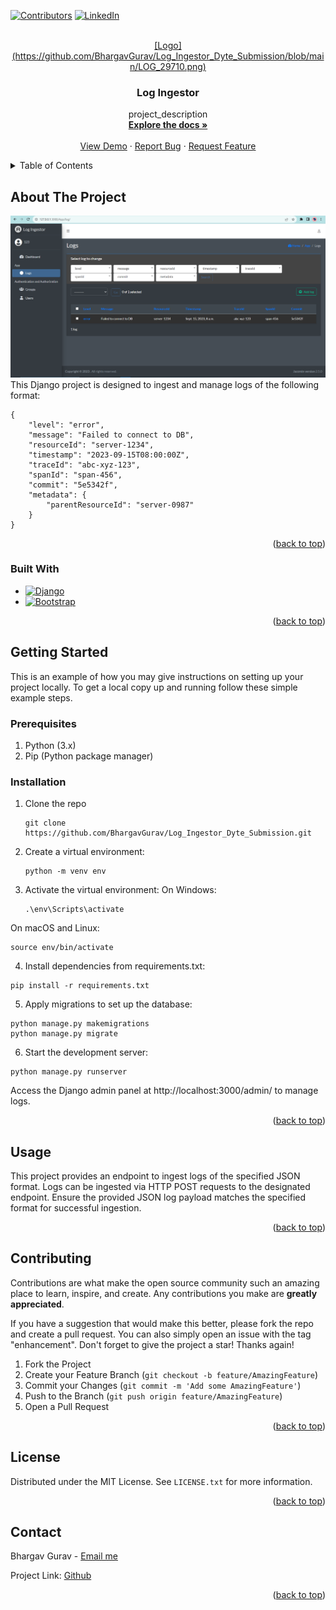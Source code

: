 <!-- Improved compatibility of back to top link: See: https://github.com/othneildrew/Best-README-Template/pull/73 -->
<a name="readme-top"></a>
<!--
*** Thanks for checking out the Best-README-Template. If you have a suggestion
*** that would make this better, please fork the repo and create a pull request
*** or simply open an issue with the tag "enhancement".
*** Don't forget to give the project a star!
*** Thanks again! Now go create something AMAZING! :D
-->



<!-- PROJECT SHIELDS -->
<!--
*** I'm using markdown "reference style" links for readability.
*** Reference links are enclosed in brackets [ ] instead of parentheses ( ).
*** See the bottom of this document for the declaration of the reference variables
*** for contributors-url, forks-url, etc. This is an optional, concise syntax you may use.
*** https://www.markdownguide.org/basic-syntax/#reference-style-links
-->
[![Contributors][contributors-shield]][contributors-url]
[![LinkedIn][linkedin-shield]](https://www.linkedin.com/in/bhargav-gurav-380992224/)



<!-- PROJECT LOGO -->
<br />
<div align="center">
  <a href="https://github.com/BhargavGurav/Log_Ingestor_Dyte_Submission">
    [Logo](https://github.com/BhargavGurav/Log_Ingestor_Dyte_Submission/blob/main/LOG_29710.png)
  </a>

<h3 align="center">Log Ingestor</h3>

  <p align="center">
    project_description
    <br />
    <a href="https://github.com/BhargavGurav/Log_Ingestor_Dyte_Submission"><strong>Explore the docs »</strong></a>
    <br />
    <br />
    <a href="[https://github.com/github_username/repo_name](https://github.com/BhargavGurav/Log_Ingestor_Dyte_Submission)">View Demo</a>
    ·
    <a href="[https://github.com/github_username/repo_name](https://github.com/BhargavGurav/Log_Ingestor_Dyte_Submission)/issues">Report Bug</a>
    ·
    <a href="[https://github.com/github_username/repo_name](https://github.com/BhargavGurav/Log_Ingestor_Dyte_Submission)/issues">Request Feature</a>
  </p>
</div>



<!-- TABLE OF CONTENTS -->
<details>
  <summary>Table of Contents</summary>
  <ol>
    <li>
      <a href="#about-the-project">About The Project</a>
      <ul>
        <li><a href="#built-with">Built With</a></li>
      </ul>
    </li>
    <li>
      <a href="#getting-started">Getting Started</a>
      <ul>
        <li><a href="#prerequisites">Prerequisites</a></li>
        <li><a href="#installation">Installation</a></li>
      </ul>
    </li>
    <li><a href="#usage">Usage</a></li>
    <li><a href="#roadmap">Roadmap</a></li>
    <li><a href="#contributing">Contributing</a></li>
    <li><a href="#license">License</a></li>
    <li><a href="#contact">Contact</a></li>
    <li><a href="#acknowledgments">Acknowledgments</a></li>
  </ol>
</details>



<!-- ABOUT THE PROJECT -->
## About The Project

![Product Name Screen Shot](https://github.com/BhargavGurav/Log_Ingestor_Dyte_Submission/blob/main/Screenshot%20(252).png)
This Django project is designed to ingest and manage logs of the following format:
```
{
	"level": "error",
	"message": "Failed to connect to DB",
    "resourceId": "server-1234",
	"timestamp": "2023-09-15T08:00:00Z",
	"traceId": "abc-xyz-123",
    "spanId": "span-456",
    "commit": "5e5342f",
    "metadata": {
        "parentResourceId": "server-0987"
    }
}

```
<p align="right">(<a href="#readme-top">back to top</a>)</p>



### Built With

* [![Django][djangoproject.com]](https://www.djangoproject.com/)
* [![Bootstrap][Bootstrap.com]][Bootstrap-url]


<p align="right">(<a href="#readme-top">back to top</a>)</p>



<!-- GETTING STARTED -->
## Getting Started

This is an example of how you may give instructions on setting up your project locally.
To get a local copy up and running follow these simple example steps.

### Prerequisites

1. Python (3.x)
2. Pip (Python package manager)


### Installation

1. Clone the repo
   ```
   git clone https://github.com/BhargavGurav/Log_Ingestor_Dyte_Submission.git
   ```
2. Create a virtual environment:
   ```
   python -m venv env
   ```
3. Activate the virtual environment:
  On Windows:
   ```
   .\env\Scripts\activate
   ```

On macOS and Linux:
```
source env/bin/activate
```

4. Install dependencies from requirements.txt:
```
pip install -r requirements.txt
```

5. Apply migrations to set up the database:
```
python manage.py makemigrations
python manage.py migrate
```

6. Start the development server:
```
python manage.py runserver
```

Access the Django admin panel at http://localhost:3000/admin/ to manage logs.
<p align="right">(<a href="#readme-top">back to top</a>)</p>



<!-- USAGE EXAMPLES -->
## Usage

This project provides an endpoint to ingest logs of the specified JSON format. Logs can be ingested via HTTP POST requests to the designated endpoint. Ensure the provided JSON log payload matches the specified format for successful ingestion.


<p align="right">(<a href="#readme-top">back to top</a>)</p>



<!-- CONTRIBUTING -->
## Contributing

Contributions are what make the open source community such an amazing place to learn, inspire, and create. Any contributions you make are **greatly appreciated**.

If you have a suggestion that would make this better, please fork the repo and create a pull request. You can also simply open an issue with the tag "enhancement".
Don't forget to give the project a star! Thanks again!

1. Fork the Project
2. Create your Feature Branch (`git checkout -b feature/AmazingFeature`)
3. Commit your Changes (`git commit -m 'Add some AmazingFeature'`)
4. Push to the Branch (`git push origin feature/AmazingFeature`)
5. Open a Pull Request

<p align="right">(<a href="#readme-top">back to top</a>)</p>



<!-- LICENSE -->
## License

Distributed under the MIT License. See `LICENSE.txt` for more information.

<p align="right">(<a href="#readme-top">back to top</a>)</p>



<!-- CONTACT -->
## Contact

Bhargav Gurav - [Email me](guravbhargav09@gmail.com)

Project Link: [Github](https://github.com/BhargavGurav/Log_Ingestor_Dyte_Submission)

<p align="right">(<a href="#readme-top">back to top</a>)</p>




<!-- MARKDOWN LINKS & IMAGES -->
<!-- https://www.markdownguide.org/basic-syntax/#reference-style-links -->
[contributors-shield]: https://img.shields.io/github/contributors/BhargavGurav/Log_Ingestor_Dyte_Submission.svg?style=for-the-badge
[contributors-url]: https://github.com/BhargavGurav

[linkedin-shield]: https://img.shields.io/badge/-LinkedIn-black.svg?style=for-the-badge&logo=linkedin&colorB=555
[linkedin-url]: https://linkedin.com/in/linkedin_username


[Bootstrap.com]: https://img.shields.io/badge/Bootstrap-563D7C?style=for-the-badge&logo=bootstrap&logoColor=white
[Bootstrap-url]: https://getbootstrap.com
[djangoproject.com]: https://img.shields.io/badge/Django-1d3b0c?style=for-the-badge&logo=django&logoColor=white
[Django-url]: https://www.djangoproject.com/
